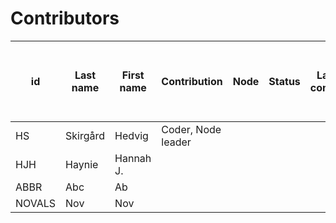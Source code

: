 
# Contributors


id | Last name | First name | Contribution | Node | Status | Language competence | GitHub-username | email | photo | bio | Should be included despite no coding
 ---  |  ---  |  ---  |  ---  |  ---  |  ---  |  ---  |  ---  |  ---  |  ---  |  --- | ---
HS | Skirgård             | Hedvig        |  Coder, Node leader           ||||||<img src="abc">|CV| Yes
HJH| Haynie               | Hannah J.     |                ||||||||
ABBR| Abc               | Ab     |                ||||||||
NOVALS| Nov               | Nov     |                ||||||||
